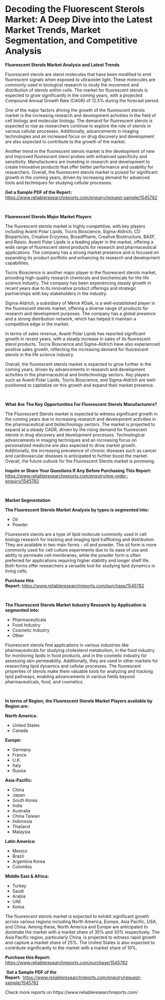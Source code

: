 <p><h1>Decoding the Fluorescent Sterols Market: A Deep Dive into the Latest Market Trends, Market Segmentation, and Competitive Analysis</h1></p><p><strong>Fluorescent Sterols Market Analysis and Latest Trends</strong></p>
<p><p>Fluorescent sterols are sterol molecules that have been modified to emit fluorescent signals when exposed to ultraviolet light. These molecules are commonly used in biological research to study the movement and distribution of sterols within cells. The market for fluorescent sterols is expected to grow significantly in the coming years, with a projected Compound Annual Growth Rate (CAGR) of 12.5% during the forecast period.</p><p>One of the major factors driving the growth of the fluorescent sterols market is the increasing research and development activities in the field of cell biology and molecular biology. The demand for fluorescent sterols is expected to rise as researchers continue to explore the role of sterols in various cellular processes. Additionally, advancements in imaging technologies and an increased focus on drug discovery and development are also expected to contribute to the growth of the market.</p><p>Another trend in the fluorescent sterols market is the development of new and improved fluorescent sterol probes with enhanced specificity and sensitivity. Manufacturers are investing in research and development to create innovative products that offer better performance and usability for researchers. Overall, the fluorescent sterols market is poised for significant growth in the coming years, driven by increasing demand for advanced tools and techniques for studying cellular processes.</p></p>
<p><strong>Get a Sample PDF of the Report:&nbsp;</strong> <a href="https://www.reliableresearchreports.com/enquiry/request-sample/1545782">https://www.reliableresearchreports.com/enquiry/request-sample/1545782</a></p>
<p>&nbsp;</p>
<p><strong>Fluorescent Sterols Major Market Players</strong></p>
<p><p>The fluorescent sterols market is highly competitive, with key players including Avanti Polar Lipids, Tocris Bioscience, Sigma-Aldrich, CD Bioparticles, Creative Enzymes, BroadPharm, Creative Biostructure, BASF, and Raisio. Avanti Polar Lipids is a leading player in the market, offering a wide range of fluorescent sterol products for research and pharmaceutical applications. The company has a strong market presence and is focused on expanding its product portfolio and enhancing its research and development capabilities.</p><p>Tocris Bioscience is another major player in the fluorescent sterols market, providing high-quality research chemicals and biochemicals for the life science industry. The company has been experiencing steady growth in recent years due to its innovative product offerings and strategic partnerships with key stakeholders in the industry.</p><p>Sigma-Aldrich, a subsidiary of Merck KGaA, is a well-established player in the fluorescent sterols market, offering a diverse range of products for research and development purposes. The company has a global presence and a strong distribution network, which has helped it maintain a competitive edge in the market.</p><p>In terms of sales revenue, Avanti Polar Lipids has reported significant growth in recent years, with a steady increase in sales of its fluorescent sterol products. Tocris Bioscience and Sigma-Aldrich have also experienced positive sales growth, reflecting the increasing demand for fluorescent sterols in the life science industry.</p><p>Overall, the fluorescent sterols market is expected to grow further in the coming years, driven by advancements in research and development activities in the pharmaceutical and biotechnology sectors. Key players such as Avanti Polar Lipids, Tocris Bioscience, and Sigma-Aldrich are well-positioned to capitalize on this growth and expand their market presence.</p></p>
<p>&nbsp;</p>
<p><strong>What Are The Key Opportunities For Fluorescent Sterols Manufacturers?</strong></p>
<p><p>The Fluorescent Sterols market is expected to witness significant growth in the coming years due to increasing research and development activities in the pharmaceutical and biotechnology sectors. The market is projected to expand at a steady CAGR, driven by the rising demand for fluorescent sterols in drug discovery and development processes. Technological advancements in imaging techniques and an increasing focus on personalized medicine are also expected to drive market growth. Additionally, the increasing prevalence of chronic diseases such as cancer and cardiovascular diseases is anticipated to further boost the market. Overall, the future outlook for the Fluorescent Sterols market is promising.</p></p>
<p><strong>Inquire or Share Your Questions If Any Before Purchasing This Report:</strong> <a href="https://www.reliableresearchreports.com/enquiry/pre-order-enquiry/1545782">https://www.reliableresearchreports.com/enquiry/pre-order-enquiry/1545782</a></p>
<p>&nbsp;</p>
<p><strong>Market Segmentation</strong></p>
<p><strong>The Fluorescent Sterols Market Analysis by types is segmented into:</strong></p>
<p><ul><li>Oil</li><li>Powder</li></ul></p>
<p><p>Fluorescent sterols are a type of lipid molecule commonly used in cell biology research for tracking and imaging lipid trafficking and distribution. They are available in two main forms - oil and powder. The oil form is more commonly used for cell culture experiments due to its ease of use and ability to permeate cell membranes, while the powder form is often preferred for applications requiring higher stability and longer shelf life. Both forms offer researchers a versatile tool for studying lipid dynamics in living cells.</p></p>
<p><strong>Purchase this Report:&nbsp;</strong><a href="https://www.reliableresearchreports.com/purchase/1545782">https://www.reliableresearchreports.com/purchase/1545782</a></p>
<p>&nbsp;</p>
<p><strong>The Fluorescent Sterols Market Industry Research by Application is segmented into:</strong></p>
<p><ul><li>Pharmaceuticals</li><li>Food Industry</li><li>Cosmetic Industry</li><li>Other</li></ul></p>
<p><p>Fluorescent sterols find applications in various industries like pharmaceuticals for studying cholesterol metabolism, in the food industry for monitoring lipids in food products, and in the cosmetic industry for assessing skin permeability. Additionally, they are used in other markets for researching lipid dynamics and cellular processes. The fluorescent properties of sterols make them valuable tools for analyzing and tracking lipid pathways, enabling advancements in various fields beyond pharmaceuticals, food, and cosmetics.</p></p>
<p>&nbsp;</p>
<p><strong>In terms of Region, the Fluorescent Sterols Market Players available by Region are:</strong></p>
<p>
    <p> <strong> North America: </strong>
        <ul>
            <li>United States</li>
            <li>Canada</li>
        </ul>
        </p> 
    <p> <strong> Europe: </strong>
        <ul>
            <li>Germany</li>
            <li>France</li>
            <li>U.K.</li>
            <li>Italy</li>
            <li>Russia</li>
        </ul>
        </p> 
    <p> <strong> Asia-Pacific: </strong>
        <ul>
            <li>China</li>
            <li>Japan</li>
            <li>South Korea</li>
            <li>India</li>
            <li>Australia</li>
            <li>China Taiwan</li>
            <li>Indonesia</li>
            <li>Thailand</li>
            <li>Malaysia</li>
        </ul>
        </p> 
    <p> <strong> Latin America: </strong>
        <ul>
            <li>Mexico</li>
            <li>Brazil</li>
            <li>Argentina Korea</li>
            <li>Colombia</li>
        </ul>
        </p> 
    <p> <strong> Middle East & Africa: </strong>
        <ul>
            <li>Turkey</li>
            <li>Saudi</li>
            <li>Arabia</li>
            <li>UAE</li>
            <li>Korea</li>
        </ul>
    </p>
    </p>
<p><p>The fluorescent sterols market is expected to exhibit significant growth across various regions including North America, Europe, Asia Pacific, USA, and China. Among these, North America and Europe are anticipated to dominate the market with a market share of 35% and 30% respectively. The Asia Pacific region, particularly China, is projected to witness rapid growth and capture a market share of 25%. The United States is also expected to contribute significantly to the market with a market share of 10%.</p></p>
<p><strong>Purchase this Report: </strong><a href="https://www.reliableresearchreports.com/purchase/1545782">https://www.reliableresearchreports.com/purchase/1545782</a></p>
<p>&nbsp;<strong>Get a Sample PDF of the Report:&nbsp;&nbsp;</strong><a href="https://www.reliableresearchreports.com/enquiry/request-sample/1545782">https://www.reliableresearchreports.com/enquiry/request-sample/1545782</a></p>
<p><strong></strong></p>
<p>Check more reports on https://www.reliableresearchreports.com/</p>